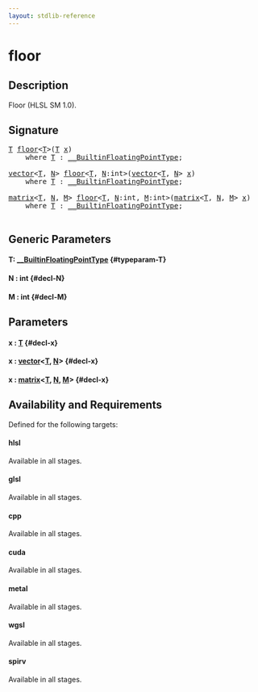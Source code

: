 ```yaml
---
layout: stdlib-reference
---
```


# floor

## Description

Floor (HLSL SM 1.0).




## Signature 

<pre>
<a href="/stdlib-reference/global-decls/floor#typeparam-T" class="code_type">T</a> <a href="/stdlib-reference/global-decls/floor">floor</a>&lt;<a href="/stdlib-reference/global-decls/floor#typeparam-T" class="code_type">T</a>&gt;(<a href="/stdlib-reference/global-decls/floor#typeparam-T" class="code_type">T</a> <a href="/stdlib-reference/global-decls/floor#decl-x" class="code_param">x</a>)
    <span class='code_keyword'>where</span> <a href="/stdlib-reference/global-decls/floor#typeparam-T" class="code_type">T</a> : <a href="/stdlib-reference/interfaces/builtinfloatingpointtype-0129hm/index" class="code_type">__BuiltinFloatingPointType</a>;

<a href="/stdlib-reference/types/vector/index" class="code_type">vector</a>&lt;<a href="/stdlib-reference/global-decls/floor#typeparam-T" class="code_type">T</a>, <a href="/stdlib-reference/global-decls/floor#decl-N" class="code_var">N</a>&gt; <a href="/stdlib-reference/global-decls/floor">floor</a>&lt;<a href="/stdlib-reference/global-decls/floor#typeparam-T" class="code_type">T</a>, <a href="/stdlib-reference/global-decls/floor#decl-N" class="code_var">N</a>:<span class="code_keyword">int</span>&gt;(<a href="/stdlib-reference/types/vector/index" class="code_type">vector</a>&lt;<a href="/stdlib-reference/global-decls/floor#typeparam-T" class="code_type">T</a>, <a href="/stdlib-reference/global-decls/floor#decl-N" class="code_var">N</a>&gt; <a href="/stdlib-reference/global-decls/floor#decl-x" class="code_param">x</a>)
    <span class='code_keyword'>where</span> <a href="/stdlib-reference/global-decls/floor#typeparam-T" class="code_type">T</a> : <a href="/stdlib-reference/interfaces/builtinfloatingpointtype-0129hm/index" class="code_type">__BuiltinFloatingPointType</a>;

<a href="/stdlib-reference/types/matrix/index" class="code_type">matrix</a>&lt;<a href="/stdlib-reference/global-decls/floor#typeparam-T" class="code_type">T</a>, <a href="/stdlib-reference/global-decls/floor#decl-N" class="code_var">N</a>, <a href="/stdlib-reference/global-decls/floor#decl-M" class="code_var">M</a>&gt; <a href="/stdlib-reference/global-decls/floor">floor</a>&lt;<a href="/stdlib-reference/global-decls/floor#typeparam-T" class="code_type">T</a>, <a href="/stdlib-reference/global-decls/floor#decl-N" class="code_var">N</a>:<span class="code_keyword">int</span>, <a href="/stdlib-reference/global-decls/floor#decl-M" class="code_var">M</a>:<span class="code_keyword">int</span>&gt;(<a href="/stdlib-reference/types/matrix/index" class="code_type">matrix</a>&lt;<a href="/stdlib-reference/global-decls/floor#typeparam-T" class="code_type">T</a>, <a href="/stdlib-reference/global-decls/floor#decl-N" class="code_var">N</a>, <a href="/stdlib-reference/global-decls/floor#decl-M" class="code_var">M</a>&gt; <a href="/stdlib-reference/global-decls/floor#decl-x" class="code_param">x</a>)
    <span class='code_keyword'>where</span> <a href="/stdlib-reference/global-decls/floor#typeparam-T" class="code_type">T</a> : <a href="/stdlib-reference/interfaces/builtinfloatingpointtype-0129hm/index" class="code_type">__BuiltinFloatingPointType</a>;

</pre>

## Generic Parameters

#### T: [\_\_BuiltinFloatingPointType](/stdlib-reference/interfaces/builtinfloatingpointtype-0129hm/index) {#typeparam-T}
#### N  : int {#decl-N}
#### M  : int {#decl-M}

## Parameters

#### x  : [T](/stdlib-reference/global-decls/floor#typeparam-T) {#decl-x}
#### x  : [vector](/stdlib-reference/types/vector/index)\<[T](/stdlib-reference/types/vector/index#typeparam-T), [N](/stdlib-reference/types/vector/index#decl-N)\> {#decl-x}
#### x  : [matrix](/stdlib-reference/types/matrix/index)\<[T](/stdlib-reference/types/matrix/t-0), [N](/stdlib-reference/types/matrix/index#decl-N), [M](/stdlib-reference/types/matrix/index#decl-M)\> {#decl-x}

## Availability and Requirements

Defined for the following targets:

#### hlsl
Available in all stages.

#### glsl
Available in all stages.

#### cpp
Available in all stages.

#### cuda
Available in all stages.

#### metal
Available in all stages.

#### wgsl
Available in all stages.

#### spirv
Available in all stages.




